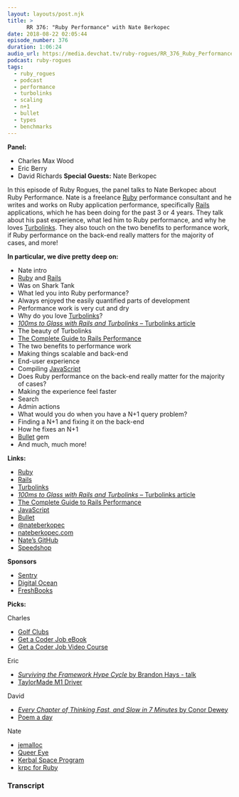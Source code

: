 ```yaml
---
layout: layouts/post.njk
title: >
      RR 376: "Ruby Performance" with Nate Berkopec
date: 2018-08-22 02:05:44
episode_number: 376
duration: 1:06:24
audio_url: https://media.devchat.tv/ruby-rogues/RR_376_Ruby_Performance_with_Nate_Berkopec.mp3
podcast: ruby-rogues
tags:
  - ruby_rogues
  - podcast
  - performance
  - turbolinks
  - scaling
  - n+1
  - bullet
  - types
  - benchmarks
---
```


 **Panel:**

- Charles Max Wood
- Eric Berry
- David Richards
**Special Guests:** Nate Berkopec

In this episode of Ruby Rogues, the panel talks to Nate Berkopec about Ruby Performance. Nate is a freelance [Ruby](https://www.ruby-lang.org/en/) performance consultant and he writes and works on Ruby application performance, specifically [Rails](https://rubyonrails.org/) applications, which he has been doing for the past 3 or 4 years. They talk about his past experience, what led him to Ruby performance, and why he loves [Turbolinks](https://github.com/turbolinks/turbolinks). They also touch on the two benefits to performance work, if Ruby performance on the back-end really matters for the majority of cases, and more!

**In particular, we dive pretty deep on:**

- Nate intro
- [Ruby](https://www.ruby-lang.org/en/) and [Rails](https://rubyonrails.org/)
- Was on Shark Tank
- What led you into Ruby performance?
- Always enjoyed the easily quantified parts of development
- Performance work is very cut and dry
- Why do you love [Turbolinks](https://github.com/turbolinks/turbolinks)?
- [_100ms to Glass with Rails and Turbolinks_ – Turbolinks article](https://www.speedshop.co/2015/05/27/100-ms-to-glass-with-rails-and-turbolinks.html)
- The beauty of Turbolinks
- [The Complete Guide to Rails Performance](https://www.railsspeed.com/)
- The two benefits to performance work
- Making things scalable and back-end
- End-user experience
- Compiling [JavaScript](https://www.javascript.com/)
- Does Ruby performance on the back-end really matter for the majority of cases?
- Making the experience feel faster
- Search
- Admin actions
- What would you do when you have a N+1 query problem?
- Finding a N+1 and fixing it on the back-end
- How he fixes an N+1
- [Bullet](https://github.com/flyerhzm/bullet) gem
- And much, much more!

**Links:**

- [Ruby](https://www.ruby-lang.org/en/)
- [Rails](https://rubyonrails.org/)
- [Turbolinks](https://github.com/turbolinks/turbolinks)
- [_100ms to Glass with Rails and Turbolinks_ – Turbolinks article](https://www.speedshop.co/2015/05/27/100-ms-to-glass-with-rails-and-turbolinks.html)
- [The Complete Guide to Rails Performance](https://www.railsspeed.com/)
- [JavaScript](https://www.javascript.com/)
- [Bullet](https://github.com/flyerhzm/bullet)
- [@nateberkopec](https://twitter.com/nateberkopec?ref_src=twsrc%255Egoogle%257Ctwcamp%255Eserp%257Ctwgr%255Eauthor)
- [nateberkopec.com](https://www.nateberkopec.com/)
- [Nate’s GitHub](https://github.com/nateberkopec)
- [Speedshop](https://www.speedshop.co/)

**Sponsors**

- [Sentry](https://sentry.io/welcome/)
- [Digital Ocean](https://www.digitalocean.com/)
- [FreshBooks](https://www.freshbooks.com/invoice?ref=11731&utm_source=pbm&utm_medium=affiliate-program&utm_influencer=419364&utm_campaign=podcast-influencers)

**Picks:**

Charles

- [Golf Clubs](https://www.amazon.com/gp/product/B00R3VV9NG/ref=as_li_ss_tl?ie=UTF8&psc=1&linkCode=sl1&tag=devchattv-20&linkId=cd1ef906226f59a933fbdaa809eee4f0&language=en_US)
- [Get a Coder Job eBook](https://devchat.tv/store/get-a-coder-job-ebook/)
- [Get a Coder Job Video Course](https://devchat.tv/store/get-a-coder-job-video-course/)

Eric

- [_Surviving the Framework Hype Cycle_ by Brandon Hays - talk](https://www.youtube.com/watch?v=9zc4DSTRGeM)
- [TaylorMade M1 Driver](https://www.taylormadegolf.com/M1-Driver/DW-WZ396.html)

David

- [_Every Chapter of Thinking Fast, and Slow in 7 Minutes_ by Conor Dewey](https://medium.com/swlh/every-chapter-of-thinking-fast-and-slow-in-7-minutes-5e6adf89cf39)
- [Poem a day](https://www.poets.org/poetsorg/poem-day)

Nate

- [jemalloc](https://github.com/jemalloc/jemalloc)
- [Queer Eye](https://www.netflix.com/title/80160037)
- [Kerbal Space Program](https://www.kerbalspaceprogram.com/en/)
- [krpc for Ruby](https://github.com/TeWu/krpc-rb)


### Transcript
